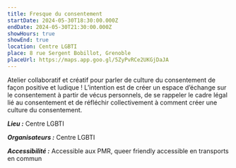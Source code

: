 ```yaml
---
title: Fresque du consentement
startDate: 2024-05-30T18:30:00.000Z
endDate: 2024-05-30T21:30:00.000Z
showHours: true
showEnd: true
location: Centre LGBTI
place: 8 rue Sergent Bobillot, Grenoble
placeUrl: https://maps.app.goo.gl/5ZyPvRCe2UKGjDaJA
---
```




Atelier collaboratif et créatif pour parler de culture du consentement de façon positive et ludique ! L’intention est de créer un espace d’échange sur le consentement à partir de vécus personnels, de se rappeler le cadre légal lié au consentement et de réfléchir collectivement à comment créer une culture du consentement.

***Lieu :*** Centre LGBTI



***Organisateurs :*** Centre LGBTI

***Accessibilité :*** Accessible aux PMR, queer friendly accessible en transports en commun

